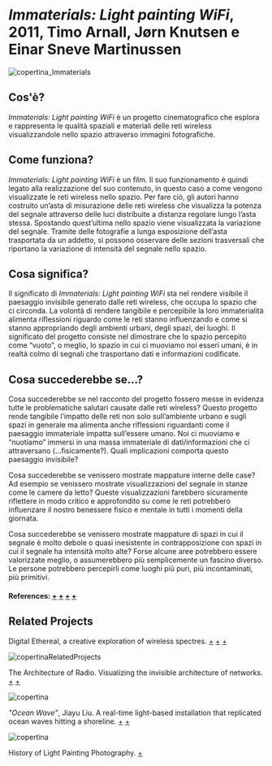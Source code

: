  # _Immaterials: Light painting WiFi_, 2011, Timo Arnall, Jørn Knutsen e Einar Sneve Martinussen
![copertina_Immaterials](https://user-images.githubusercontent.com/75098849/117553455-102b1d80-b052-11eb-8f1b-8af87cb22044.jpg)

  
   ## Cos'è?
   _Immaterials: Light painting WiFi_ è un progetto cinematografico che esplora e rappresenta le qualità spaziali e materiali delle reti wireless visualizzandole nello spazio attraverso immagini fotografiche.
   
   ## Come funziona?
   _Immaterials: Light painting WiFi_ è un film. Il suo funzionamento è quindi legato alla realizzazione del suo contenuto, in questo caso a come vengono visualizzate le reti wireless nello spazio. Per fare ciò, gli autori hanno costruito un’asta di misurazione delle reti wireless che visualizza la potenza del segnale attraverso delle luci distribuite a distanza regolare lungo l’asta stessa. 
   Spostando quest’ultima nello spazio viene visualizzata la variazione del segnale. Tramite delle fotografie a lunga esposizione dell’asta trasportata da un addetto, si possono osservare delle sezioni trasversali che riportano la variazione di intensità del segnale nello spazio.
   
   ## Cosa significa?
   Il significato di _Immaterials: Light painting WiFi_ sta nel rendere visibile il paesaggio invisibile generato dalle reti wireless, che occupa lo spazio che ci circonda. 
   La volontà di rendere tangibile e percepibile la loro immaterialità alimenta riflessioni riguardo come le reti stanno influenzando e come si stanno appropriando degli ambienti urbani, degli spazi, dei luoghi. 
   Il significato del progetto consiste nel dimostrare che lo spazio percepito come “vuoto”, o meglio, lo spazio in cui ci muoviamo noi esseri umani, è in realtà colmo di segnali che trasportano dati e informazioni codificate.
   
   ## Cosa succederebbe se...?
   Cosa succederebbe se nel racconto del progetto fossero messe in evidenza tutte le problematiche salutari causate dalle reti wireless? Questo progetto rende tangibile l’impatto delle reti non solo sull’ambiente urbano e sugli spazi in generale ma alimenta anche riflessioni riguardanti come il paesaggio immateriale impatta sull’essere umano. 
   Noi ci muoviamo e “nuotiamo” immersi in una massa immateriale di dati/informazioni che ci attraversano (…fisicamente?). Quali implicazioni comporta questo paesaggio invisibile?
   
   Cosa succederebbe se venissero mostrate mappature interne delle case? Ad esempio se venissero mostrate visualizzazioni del segnale in stanze come le camere da letto? 
   Queste visualizzazioni farebbero sicuramente riflettere in modo critico e approfondito su come le reti potrebbero influenzare il nostro benessere fisico e mentale in tutti i momenti della giornata.
   
   Cosa succederebbe se venissero mostrate mappature di spazi in cui il segnale è molto debole o quasi inesistente in contrapposizione con spazi in cui il segnale ha intensità molto alte? 
   Forse alcune aree potrebbero essere valorizzate meglio, o assumerebbero più semplicemente un fascino diverso. 
   Le persone potrebbero percepirli come luoghi più puri, più incontaminati, più primitivi. 
   
   #### References: [+](https://www.designboom.com/design/immaterials-light-painting-wifi-by-timo-arnall-jorn-knutsen-einar-sneve-martinussen/) [+](http://yourban.no/2011/03/07/making-immaterials-light-painting-wifi/) [+](http://voyoslo.com/projects/immaterials-wifi-light-painting/) [+](https://concreteplayground.com/auckland/arts-entertainment/art/art-installation-maps-the-beauty-of-wifi)
   
   ## Related Projects
   
 Digital Ethereal, a creative exploration of wireless spectres. [+](http://digitalethereal.com/) [+](https://vimeo.com/81541763) [+](https://www.itsnicethat.com/articles/luis-hernan-digital-ethereal) 
 
 ![copertinaRelatedProjects](https://user-images.githubusercontent.com/75098849/117554143-f390e480-b055-11eb-95a9-fa8df6ba0530.jpg)
 
 The Architecture of Radio. Visualizing the invisible architecture of networks. [+](http://www.architectureofradio.com/) [+](https://www.creativeapplications.net/js/three-js/the-architecture-of-radio-visualizing-the-invisible-architecture-of-networks/)

![copertina](https://user-images.githubusercontent.com/75098849/118388833-10fe1980-b627-11eb-8c50-14792659edea.jpg)

_"Ocean Wave"_, Jiayu Liu. A real-time light-based installation that replicated ocean waves hitting a shoreline. [+](https://www.vice.com/en/article/4xpnxp/light-installation-replicates-waves-breaking) [+](https://vimeo.com/204044022)

![copertina](https://user-images.githubusercontent.com/75098849/119574260-bba7d200-bdb5-11eb-9611-9061efb0dbbd.jpg)

History of Light Painting Photography. [+](https://lightpaintingphotography.com/light-painting-history/)
